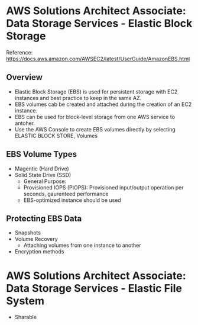 # AWS Solutions Architect Associate: Data Storage Services - Elastic Block Storage
Reference: https://docs.aws.amazon.com/AWSEC2/latest/UserGuide/AmazonEBS.html
## Overview 
- Elastic Block Storage (EBS) is used for persistent storage with EC2 instances and best practice to keep in the same AZ.
- EBS volumes cab be created and attached during the creation of an EC2 instance.
- EBS can be used for block-level storage from one AWS service to antoher.
- Use the AWS Console to create EBS volumes directly by selecting ELASTIC BLOCK STORE, Volumes 

## EBS Volume Types
- Magentic (Hard Drive)
- Solid State Drive (SSD)
  - General Purpose:
  - Provisioned IOPS (PIOPS): Provisioned input/output operation per seconds, gaurenteed performance
  - EBS-optimized instance should be used

 ## Protecting EBS Data
 - Snapshots
 - Volume Recovery
    - Attaching volumes from one instance to another
 - Encryption methods

# AWS Solutions Architect Associate: Data Storage Services - Elastic File System
- Sharable 


 
